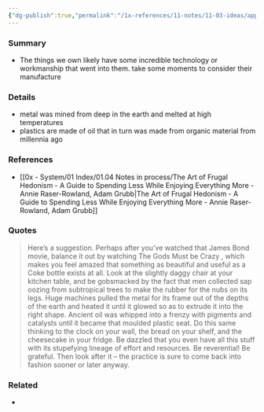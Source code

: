 ```yaml
---
{"dg-publish":true,"permalink":"/1x-references/11-notes/11-03-ideas/appreciate-the-technology-in-the-items-you-own/","title":"Appreciate the technology in the items you own","created":"2025-08-26T07:42:21.062+03:00","updated":"2025-08-26T07:46:02.776+03:00"}
---
```



### Summary
- The things we own likely have some incredible technology or workmanship that went into them. take some moments to consider their manufacture

### Details
- metal was mined from deep in the earth and melted at high temperatures
- plastics are made of oil that in turn was made from organic material from millennia ago

### References
- [[0x - System/01 Index/01.04 Notes in process/The Art of Frugal Hedonism - A Guide to Spending Less While Enjoying Everything More - Annie Raser-Rowland, Adam Grubb\|The Art of Frugal Hedonism - A Guide to Spending Less While Enjoying Everything More - Annie Raser-Rowland, Adam Grubb]]

### Quotes
> Here’s a suggestion. Perhaps after you’ve watched that James Bond movie, balance it out by watching The Gods Must be Crazy , which makes you feel amazed that something as beautiful and useful as a Coke bottle exists at all. Look at the slightly daggy chair at your kitchen table, and be gobsmacked by the fact that men collected sap oozing from subtropical trees to make the rubber for the nubs on its legs. Huge machines pulled the metal for its frame out of the depths of the earth and heated it until it glowed so as to extrude it into the right shape. Ancient oil was whipped into a frenzy with pigments and catalysts until it became that moulded plastic seat. Do this same thinking to the clock on your wall, the bread on your shelf, and the cheesecake in your fridge.
> Be dazzled that you even have all this stuff with its stupefying lineage of effort and resources. Be reverential! Be grateful. Then look after it – the practice is sure to come back into fashion sooner or later anyway.

### Related
- 